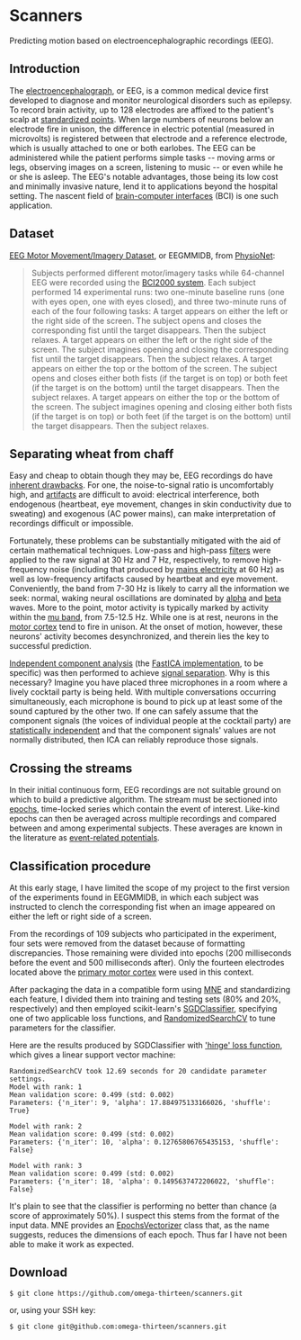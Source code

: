 Scanners
======
Predicting motion based on electroencephalographic recordings (EEG).

## Introduction
The [electroencephalograph](http://en.wikipedia.org/wiki/Electroencephalography), 
or EEG, is a common medical device first developed to diagnose and
monitor neurological disorders such as epilepsy. To record brain
activity, up to 128 electrodes are affixed to the patient's scalp at
[standardized points](http://en.wikipedia.org/wiki/10-20_system_\(EEG\)). 
When large numbers of neurons below an electrode fire in unison, the
difference in electric potential (measured in microvolts) is registered
between that electrode and a reference electrode, which is usually
attached to one or both earlobes. The EEG can be administered while the
patient performs simple tasks -- moving arms or legs, observing images
on a screen, listening to music -- or even while he or she is asleep.
The EEG's notable advantages, those being its low cost and minimally
invasive nature, lend it to applications beyond the hospital setting.
The nascent field of [brain-computer
interfaces](http://en.wikipedia.org/wiki/Brain-computer_interface#Non-invasive_BCIs) 
(BCI) is one such application.

## Dataset
[EEG Motor Movement/Imagery Dataset](https://physionet.org/pn4/eegmmidb/), or EEGMMIDB, from [PhysioNet](https://physionet.org):

>Subjects performed different motor/imagery tasks while 64-channel EEG
>were recorded using the [BCI2000 system](http://www.bci2000.org). Each
>subject performed 14 experimental runs: two one-minute baseline runs
>(one with eyes open, one with eyes closed), and three two-minute runs
>of each of the four following tasks: A target appears on either the
>left or the right side of the screen. The subject opens and closes
>the corresponding fist until the target disappears. Then the subject
>relaxes. A target appears on either the left or the right side of the
>screen. The subject imagines opening and closing the corresponding fist
>until the target disappears. Then the subject relaxes. A target appears
>on either the top or the bottom of the screen. The subject opens and
>closes either both fists (if the target is on top) or both feet (if the
>target is on the bottom) until the target disappears. Then the subject
>relaxes. A target appears on either the top or the bottom of the screen.
>The subject imagines opening and closing either both fists (if the
>target is on top) or both feet (if the target is on the bottom) until
>the target disappears. Then the subject relaxes.

## Separating wheat from chaff
Easy and cheap to obtain though they may be, EEG recordings do have
[inherent drawbacks](http://en.wikipedia.org/wiki/Electroencephalography#/Limitations). 
For one, the noise-to-signal ratio is uncomfortably high, and 
[artifacts](http://en.wikipedia.org/wiki/Electroencephalography#/Artifacts) 
are difficult to avoid: electrical interference, both endogenous
(heartbeat, eye movement, changes in skin conductivity due to sweating)
and exogenous (AC power mains), can make interpretation of recordings
difficult or impossible.

Fortunately, these problems can be substantially mitigated with
the aid of certain mathematical techniques. Low-pass and high-pass
[filters](http://en.wikipedia.org/wiki/Butterworth_filter) were
applied to the raw signal at 30 Hz and 7 Hz, respectively, to
remove high-frequency noise (including that produced by [mains
electricity](http://en.wikipedia.org/wiki/Mains_electricity) at 60
Hz) as well as low-frequency artifacts caused by heartbeat and eye
movement. Conveniently, the band from 7-30 Hz is likely to carry
all the information we seek: normal, waking neural oscillations
are dominated by [alpha](http://en.wikipedia.org/wiki/Alpha_wave)
and [beta](http://en.wikipedia.org/wiki/Beta_wave) waves. More
to the point, motor activity is typically marked by activity
within the [mu band](http://en.wikipedia.org/wiki/Mu_wave),
from 7.5-12.5 Hz. While one is at rest, neurons in the [motor
cortex](http://en.wikipedia.org/wiki/Motor_cortex) tend to fire in
unison. At the onset of motion, however, these neurons' activity becomes
desynchronized, and therein lies the key to successful prediction.

[Independent component
analysis](http://en.wikipedia.org/wiki/Independent_component_analysis)
(the [FastICA implementation](http://en.wikipedia.org/wiki/FastICA),
to be specific) was then performed to achieve [signal
separation](http://en.wikipedia.org/wiki/Blind_signal_separation).
Why is this necessary? Imagine you have placed three microphones in
a room where a lively cocktail party is being held. With multiple
conversations occurring simultaneously, each microphone is bound
to pick up at least some of the sound captured by the other two.
If one can safely assume that the component signals (the voices
of individual people at the cocktail party) are [statistically
independent](http://en.wikipedia.org/wiki/Statistical_independence) and
that the component signals' values are not normally distributed, then
ICA can reliably reproduce those signals.

## Crossing the streams
In their initial continuous form, EEG recordings are
not suitable ground on which to build a predictive
algorithm. The stream must be sectioned into
[epochs](http://en.wikipedia.org/wiki/Quantitative_electroencephalography#Fourier_analysis_of_EEG), 
time-locked series which contain the event of interest.
Like-kind epochs can then be averaged across multiple recordings
and compared between and among experimental subjects. These
averages are known in the literature as [event-related
potentials](http://en.wikipedia.org/wiki/Event-related_potential).

## Classification procedure
At this early stage, I have limited the scope of my project to the first
version of the experiments found in EEGMMIDB, in which each subject was
instructed to clench the corresponding fist when an image appeared on
either the left or right side of a screen.

From the recordings of 109 subjects who participated in the
experiment, four sets were removed from the dataset because of
formatting discrepancies. Those remaining were divided into epochs
(200 milliseconds before the event and 500 milliseconds after).
Only the fourteen electrodes located above the [primary motor
cortex](http://en.wikipedia.org/wiki/Primary_motor_cortex) were used in
this context.

After packaging the data in a compatible form using
[MNE](http://mne-tools.github.io/stable/index.html) and standardizing
each feature, I divided them into training and testing sets
(80% and 20%, respectively) and then employed scikit-learn's
[SGDClassifier](http://scikit-learn.org/stable/modules/generated/sklearn.linear_model.SGDClassifier.html), 
specifying one of two applicable loss functions, and
[RandomizedSearchCV](http://scikit-learn.org/stable/modules/generated/sklearn.grid_search.RandomizedSearchCV.html) 
to tune parameters for the classifier.

Here are the results produced by SGDClassifier with ['hinge' loss
function](http://en.wikipedia.org/wiki/Hinge_loss), which gives a linear
support vector machine:

```
RandomizedSearchCV took 12.69 seconds for 20 candidate parameter settings.
Model with rank: 1
Mean validation score: 0.499 (std: 0.002)
Parameters: {'n_iter': 9, 'alpha': 17.884975133166026, 'shuffle': True}

Model with rank: 2
Mean validation score: 0.499 (std: 0.002)
Parameters: {'n_iter': 10, 'alpha': 0.12765806765435153, 'shuffle': False}

Model with rank: 3
Mean validation score: 0.499 (std: 0.002)
Parameters: {'n_iter': 18, 'alpha': 0.1495637472206022, 'shuffle': False}
```

It's plain to see that the classifier is performing no better
than chance (a score of approximately 50%). I suspect this
stems from the format of the input data. MNE provides an
[EpochsVectorizer](http://mne-tools.github.io/stable/generated/mne.decoding.EpochsVectorizer.html) 
class that, as the name suggests, reduces the dimensions of each epoch.
Thus far I have not been able to make it work as expected.


## Download
```
$ git clone https://github.com/omega-thirteen/scanners.git
```
or, using your SSH key:
```
$ git clone git@github.com:omega-thirteen/scanners.git
```
